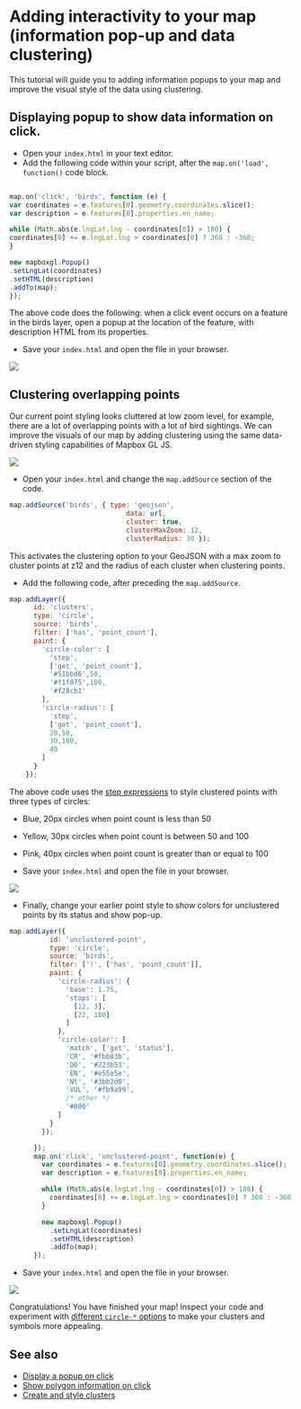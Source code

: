 # Adding interactivity to your map (information pop-up and data clustering)

This tutorial will guide you to adding information popups to your map and 
improve the visual style of the data using clustering. 

## Displaying popup to show data information on click. 

* Open your `index.html` in your text editor. 
* Add the following code within your script, after the `map.on('load', function()` code block. 

```javascript

map.on('click', 'birds', function (e) {
var coordinates = e.features[0].geometry.coordinates.slice();
var description = e.features[0].properties.en_name;

while (Math.abs(e.lngLat.lng - coordinates[0]) > 180) {
coordinates[0] += e.lngLat.lng > coordinates[0] ? 360 : -360;
}

new mapboxgl.Popup()
.setLngLat(coordinates)
.setHTML(description)
.addTo(map);
});

```
The above code does the following: when a click event occurs on a feature in the birds layer, open a popup at the
location of the feature, with description HTML from its properties.

* Save your `index.html` and open the file in your browser.

![](img/pop_up.gif)

## Clustering overlapping points

Our current point styling looks cluttered at low zoom level, for example, there are a lot of overlapping points
with a lot of bird sightings.  We can improve the visuals of our map by adding clustering using the same data-driven 
styling capabilities of Mapbox GL JS.

![](img/overlapping_circles.png)

* Open your `index.html` and change the `map.addSource` section of the code.

```javascript
map.addSource('birds', { type: 'geojson',
                             data: url,
                             cluster: true,
                             clusterMaxZoom: 12,
                             clusterRadius: 30 });
```

This activates the clustering option to your GeoJSON with a max zoom to cluster points at z12 and 
the radius of each cluster when clustering points.

* Add the following code, after preceding the  `map.addSource`.

```javascript
map.addLayer({
      id: 'clusters',
      type: 'circle',
      source: 'birds',
      filter: ['has', 'point_count'],
      paint: {
        'circle-color': [
          'step',
          ['get', 'point_count'],
          '#51bbd6',50,
          '#f1f075',100,
          '#f28cb1'
        ],
        'circle-radius': [
          'step',
          ['get', 'point_count'],
          20,50,
          30,100,
          40
        ]
      }
    });

```

The above code uses the [step expressions](https://docs.mapbox.com/mapbox-gl-js/style-spec/#expressions-step)
to style clustered points with three types of circles:

* Blue, 20px circles when point count is less than 50
* Yellow, 30px circles when point count is between 50 and 100
* Pink, 40px circles when point count is greater than or equal to 100

* Save your `index.html` and open the file in your browser.

![](img/clustered.png)

* Finally, change your earlier point style to show colors for unclustered points by its status and show pop-up.

```javascript
map.addLayer({
          id: 'unclustered-point',
          type: 'circle',
          source: 'birds',
          filter: ['!', ['has', 'point_count']],
          paint: {
            'circle-radius': {
              'base': 1.75,
              'stops': [
                [12, 3],
                [22, 180]
              ]
            },
            'circle-color': [
              'match', ['get', 'status'],
              'CR', '#fbb03b',
              'DD', '#223b53',
              'EN', '#e55e5e',
              'Nt', '#3bb2d0',
              'VUL', '#fb9a99',
              /* other */
              '#000'
            ]
          }
        });

      });
      map.on('click', 'unclustered-point', function(e) {
        var coordinates = e.features[0].geometry.coordinates.slice();
        var description = e.features[0].properties.en_name;

        while (Math.abs(e.lngLat.lng - coordinates[0]) > 180) {
          coordinates[0] += e.lngLat.lng > coordinates[0] ? 360 : -360;
        }

        new mapboxgl.Popup()
          .setLngLat(coordinates)
          .setHTML(description)
          .addTo(map);
      });
```

* Save your `index.html` and open the file in your browser.

![](img/clustered_popup.gif)

Congratulations!  You have finished your map! Inspect your code and experiment with [different `circle-*`  options](https://docs.mapbox.com/mapbox-gl-js/style-spec/#layers-circle) to make your clusters and symbols more appealing.

## See also

* [Display a popup on click](https://docs.mapbox.com/mapbox-gl-js/example/popup-on-click/)
* [Show polygon information on click](https://docs.mapbox.com/mapbox-gl-js/example/polygon-popup-on-click/)
* [Create and style clusters](https://docs.mapbox.com/mapbox-gl-js/example/cluster/)
